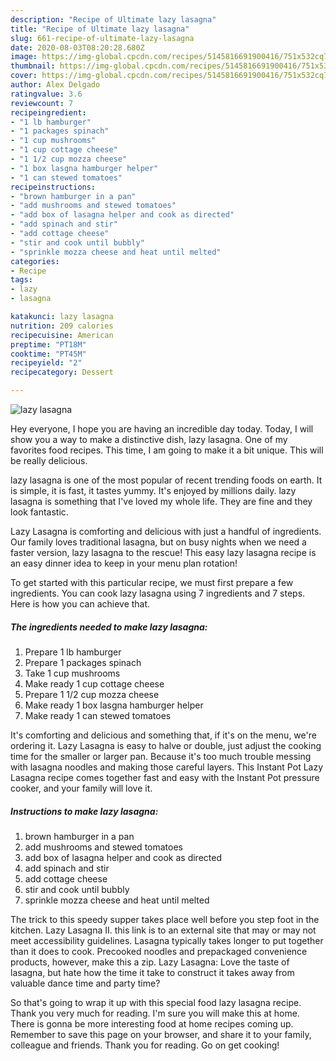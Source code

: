 ```yaml
---
description: "Recipe of Ultimate lazy lasagna"
title: "Recipe of Ultimate lazy lasagna"
slug: 661-recipe-of-ultimate-lazy-lasagna
date: 2020-08-03T08:20:28.680Z
image: https://img-global.cpcdn.com/recipes/5145816691900416/751x532cq70/lazy-lasagna-recipe-main-photo.jpg
thumbnail: https://img-global.cpcdn.com/recipes/5145816691900416/751x532cq70/lazy-lasagna-recipe-main-photo.jpg
cover: https://img-global.cpcdn.com/recipes/5145816691900416/751x532cq70/lazy-lasagna-recipe-main-photo.jpg
author: Alex Delgado
ratingvalue: 3.6
reviewcount: 7
recipeingredient:
- "1 lb hamburger"
- "1 packages spinach"
- "1 cup mushrooms"
- "1 cup cottage cheese"
- "1 1/2 cup mozza cheese"
- "1 box lasgna hamburger helper"
- "1 can stewed tomatoes"
recipeinstructions:
- "brown hamburger in a pan"
- "add mushrooms and stewed tomatoes"
- "add box of lasagna helper and cook as directed"
- "add spinach and stir"
- "add cottage cheese"
- "stir and cook until bubbly"
- "sprinkle mozza cheese and heat until melted"
categories:
- Recipe
tags:
- lazy
- lasagna

katakunci: lazy lasagna 
nutrition: 209 calories
recipecuisine: American
preptime: "PT18M"
cooktime: "PT45M"
recipeyield: "2"
recipecategory: Dessert

---
```



![lazy lasagna](https://img-global.cpcdn.com/recipes/5145816691900416/751x532cq70/lazy-lasagna-recipe-main-photo.jpg)

Hey everyone, I hope you are having an incredible day today. Today, I will show you a way to make a distinctive dish, lazy lasagna. One of my favorites food recipes. This time, I am going to make it a bit unique. This will be really delicious.

lazy lasagna is one of the most popular of recent trending foods on earth. It is simple, it is fast, it tastes yummy. It's enjoyed by millions daily. lazy lasagna is something that I've loved my whole life. They are fine and they look fantastic.

Lazy Lasagna is comforting and delicious with just a handful of ingredients. Our family loves traditional lasagna, but on busy nights when we need a faster version, lazy lasagna to the rescue! This easy lazy lasagna recipe is an easy dinner idea to keep in your menu plan rotation!


To get started with this particular recipe, we must first prepare a few ingredients. You can cook lazy lasagna using 7 ingredients and 7 steps. Here is how you can achieve that.

<!--inarticleads1-->

##### The ingredients needed to make lazy lasagna:

1. Prepare 1 lb hamburger
1. Prepare 1 packages spinach
1. Take 1 cup mushrooms
1. Make ready 1 cup cottage cheese
1. Prepare 1 1/2 cup mozza cheese
1. Make ready 1 box lasgna hamburger helper
1. Make ready 1 can stewed tomatoes


It&#39;s comforting and delicious and something that, if it&#39;s on the menu, we&#39;re ordering it. Lazy Lasagna is easy to halve or double, just adjust the cooking time for the smaller or larger pan. Because it&#39;s too much trouble messing with lasagna noodles and making those careful layers. This Instant Pot Lazy Lasagna recipe comes together fast and easy with the Instant Pot pressure cooker, and your family will love it. 

<!--inarticleads2-->

##### Instructions to make lazy lasagna:

1. brown hamburger in a pan
1. add mushrooms and stewed tomatoes
1. add box of lasagna helper and cook as directed
1. add spinach and stir
1. add cottage cheese
1. stir and cook until bubbly
1. sprinkle mozza cheese and heat until melted


The trick to this speedy supper takes place well before you step foot in the kitchen. Lazy Lasagna II. this link is to an external site that may or may not meet accessibility guidelines. Lasagna typically takes longer to put together than it does to cook. Precooked noodles and prepackaged convenience products, however, make this a zip. Lazy Lasagna: Love the taste of lasagna, but hate how the time it take to construct it takes away from valuable dance time and party time? 

So that's going to wrap it up with this special food lazy lasagna recipe. Thank you very much for reading. I'm sure you will make this at home. There is gonna be more interesting food at home recipes coming up. Remember to save this page on your browser, and share it to your family, colleague and friends. Thank you for reading. Go on get cooking!
